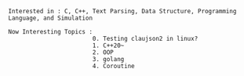     Interested in : C, C++, Text Parsing, Data Structure, Programming Language, and Simulation
    
    Now Interesting Topics :
                            0. Testing claujson2 in linux?
                            1. C++20~ 
                            2. OOP 
                            3. golang
                            4. Coroutine
